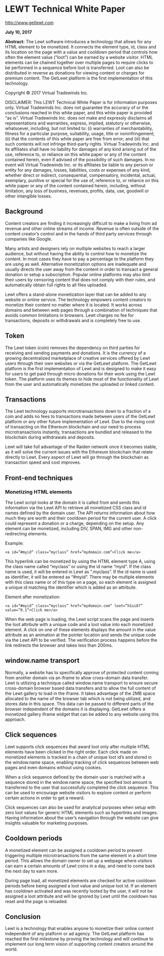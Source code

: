 # LEWT Technical White Paper
http://www.getlewt.com

**July 10, 2017**

**Abstract:** The Lewt software introduces a technology that allows for any HTML element to be monetized. It connects the element type, id, class and its location on the page with a value and cooldown period that controls how often the element value (“loot”) can be earned by a website visitor. HTML elements can be chained together over multiple pages to require clicks to be performed in a sequence before loot is transferred. Loot can also be distributed in reverse as donations for viewing content or charges for premium content. The GetLewt platform is the first implementation of this technology.

Copyright © 2017 Virtual Tradewinds Inc.

DISCLAIMER: This LEWT Technical White Paper is for information purposes only. Virtual Tradewinds Inc. does not guarantee the accuracy of or the conclusions reached in this white paper, and this white paper is provided “as is”. Virtual Tradewinds Inc. does not make and expressly disclaims all representations and warranties, express, implied, statutory or otherwise, whatsoever, including, but not limited to: (i) warranties of merchantability, fitness for a particular purpose, suitability, usage, title or noninfringement; (ii) that the contents of this white paper are free from error; and (iii) that such contents will not infringe third-party rights. Virtual Tradewinds Inc. and its affiliates shall have no liability for damages of any kind arising out of the use, reference to, or reliance on this white paper or any of the content contained herein, even if advised of the possibility of such damages. In no event will Virtual Tradewinds Inc. or its affiliates be liable to any person or entity for any damages, losses, liabilities, costs or expenses of any kind, whether direct or indirect, consequential, compensatory, incidental, actual, exemplary, punitive or special for the use of, reference to, or reliance on this white paper or any of the content contained herein, including, without limitation, any loss of business, revenues, profits, data, use, goodwill or other intangible losses.

## Background
Content creators are finding it increasingly difficult to make a living from ad revenue and other online streams of income. Revenue is often outside of the content creator’s control and in the hands of third party services through companies like Google. 
 
Many artists and designers rely on multiple websites to reach a larger audience, but without having the ability to control how to monetize the content. In most cases they have to pay a percentage to the platform they are using as well. Alternative monetization options are inadequate and usually directs the user away from the content in order to transact a general donation or setup a subscription. Popular online platforms may also limit their users by censoring content that does not comply with their rules, and automatically obtain full rights to all files uploaded. 
 
Lewt offers a stand-alone monetization layer that can be added to any website or online service. The technology empowers content creators to monetize their content no matter where it is located. It works across domains and between web pages through a combination of techniques that avoids common limitations in browsers. Lewt charges no fee for transactions, deposits or withdrawals and is completely free to use.

## Token
The Lewt token (coin) removes the dependency on third parties for receiving and sending payments and donations. It is the currency of a growing decentralized marketplace of creative services offered by Lewt users through their own websites or via the GetLewt platform. The GetLewt platform is the first implementation of Lewt and is designed to make it easy for users to get paid through micro donations for their work using the Lewt token. The platform uses its themes to hide most of the functionality of Lewt from the user and automatically monetizes the uploaded or linked content. 

## Transactions
The Lewt technology supports microtransactions down to a fraction of a coin and adds no fees to transactions made between users of the GetLewt platform or any other future implementation of Lewt. Due to the rising cost of transacting on the Ethereum blockchain and our need to process microtransactions instantly, transactions are bundled and released to the blockchain during withdrawals and deposits. 
 
Lewt will take full advantage of the Raiden network once it becomes stable, as it will solve the current issues with the Ethereum blockchain that relate directly to Lewt. Every aspect of Lewt will go through the blockchain as transaction speed and cost improves.

## Front-end techniques
### Monetizing HTML elements
The Lewt script looks at the domain it is called from and sends this information via the Lewt API to retrieve all monetized CSS class and id names defined by the domain user. The API returns information about how much they are worth and their cooldown period for the current user. A click could represent a donation or a charge, depending on the setup. Any element can be monetized, including DIV, SPAN, IMG and other non-redirecting elements.
 
Example:
```
<a id=”#myid” class=”myclass” href=”mydomain.com”>Click me</a> 
```
This hyperlink can be monetized by using the HTML element type A, using the class name called “myclass” or using the id name “myid”. If the class name is used, it will be entered in Lewt as “.myclass”. If the id name is used as identifier, it will be entered as “#myid”. There may be multiple elements with this class name or of this type on a page, so each element is assigned a unique id matching the identifier which is added as an attribute. 
 
Element after monetization:
```
<a id=”#myid” class=”myclass” href=”mydomain.com” loot=”h1ui87” value=”0.1”>Click me</a> 
```
When the web page is loading, the Lewt script scans the page and inserts the loot attribute with a unique code and a loot value into each monetized element. A click on one of these elements displays the amount in the value attribute as an animation at the pointer location and sends the unique code via the Lewt API to be verified. The verification process happens before the link redirects the browser and takes less than 200ms. 

## window.name transport
Normally, a website has to specifically approve of protected content coming from another domain via an iframe to allow cross-domain data transfer. Lewt is utilizing a technique called window.name transport to ensure secure cross-domain browser based data transfers and to allow the full content of the Lewt gallery to load in the iframe. It takes advantage of the 2MB space allocated to the name of the browser tab which is not being utilized, and stores data in this space. This data can be passed to different parts of the browser independent of the domains it is displaying. GetLewt offers a monetized gallery iframe widget that can be added to any website using this approach.

## Click sequences
Lewt supports click sequences that award loot only after multiple HTML elements have been clicked in the right order. Each click made on monetized elements is tracked in a chain of unique loot id’s and stored in the window.name space, enabling tracking of click sequences between web pages and even domains without using cookies. 
 
When a click sequence defined by the domain user is matched with a sequence stored in the window.name space, the specified loot amount is transferred to the user that successfully completed the click sequence. This can be used to encourage website visitors to explore content or perform certain actions in order to get a reward.
 
Click sequences can also be used for analytical purposes when setup with zero loot values for  generic HTML elements such as hyperlinks and images. Having information about the user’s navigation through the website can give insights valuable for marketing purposes.

## Cooldown periods
A monetized element can be assigned a cooldown period to prevent triggering multiple microtransactions from the same element in a short time period. This allows the domain owner to set up a webpage where visitors can earn a certain amounts of Lewt coins in a day, and need to come back the next day to earn more.
 
During page load, all monetized elements are checked for active cooldown periods before being assigned a loot value and unique loot id. If an element has cooldown activated and was recently looted by the user, it will not be assigned a loot attribute and will be ignored by Lewt until the cooldown has reset and the page is reloaded.

## Conclusion
Lewt is a technology that enables anyone to monetize their online content independent of any platform or ad agency. The GetLewt platform has reached the first milestone by proving the technology and will continue to implement our long term vision of supporting content creators around the world.
